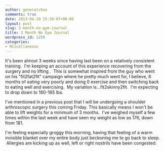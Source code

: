 ```yaml
---
author: generalchoa
comments: true
date: 2013-04-10 15:39:07+00:00
layout: post
slug: 3-month-no-gym-journal
title: 3 Month No Gym Journal
wordpress_id: 1258
categories:
- Miscellaneous
---
```


It's been almost 3 weeks since having last been on a relatively consistent training.  I'm keeping an account of this experience recovering from the surgery and no lifting .  This is somewhat inspired from the guy who went on his "fit2fat2fit" campaign where he pretty much went for, I believe, 6 months of eating very poorly and doing 0 exercise and then switching back to eating well and exercising.  My variation is...fit2skinny2fit.  I'm expecting to drop down to 160-165 lbs.

I've mentioned in a previous post that I will be undergoing a shoulder arthroscopic surgery this coming Friday. This basically means I won't be able to lift weights for a minimum of 3 months.  I've weighed myself a few times within the last week and have seen my weight as low as 176, down from 181.

I'm feeling especially groggy this morning, having that feeling of a warm invisible blanket over my entire body just beckoning me to go back to sleep.  Allergies are kicking up as well, left or right nostrils have been congested.
